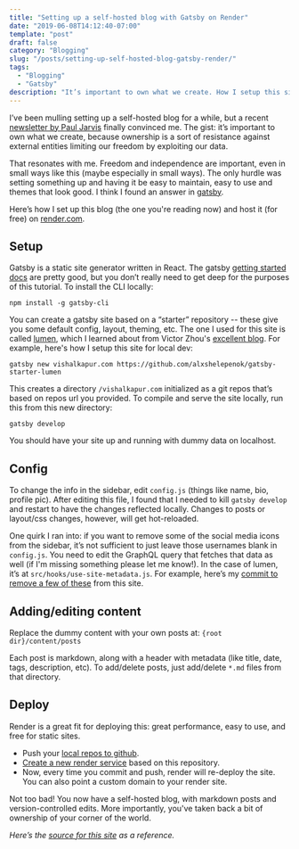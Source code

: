 ```yaml
---
title: "Setting up a self-hosted blog with Gatsby on Render"
date: "2019-06-08T14:12:40-07:00"
template: "post"
draft: false
category: "Blogging"
slug: "/posts/setting-up-self-hosted-blog-gatsby-render/"
tags:
  - "Blogging"
  - "Gatsby"
description: "It’s important to own what we create. How I setup this site as a self-hosted blog that's easy to maintain, easy to use, and looks good."
---
```


I’ve been mulling setting up a self-hosted blog for a while, but a recent [newsletter by Paul Jarvis](https://mailchi.mp/pjrvs/ownership-is-resistance?e=d5a9969448) finally convinced me. The gist: it’s important to own what we create, because ownership is a sort of resistance against external entities limiting our freedom by exploiting our data.

That resonates with me. Freedom and independence are important, even in small ways like this (maybe especially in small ways). The only hurdle was setting something up and having it be easy to maintain, easy to use and themes that look good. I think I found an answer in [gatsby](https://www.gatsbyjs.org/). 

Here’s how I set up this blog (the one you're reading now) and host it (for free) on [render.com](https://render.com).

## Setup
Gatsby is a static site generator written in React. The gatsby [getting started docs](https://www.gatsbyjs.org/docs/) are pretty good, but you don’t really need to get deep for the purposes of this tutorial. To install the CLI locally:

`npm install -g gatsby-cli`

You can create a gatsby site based on a “starter” repository -- these give you some default config, layout, theming, etc. The one I used for this site is called [lumen](https://github.com/alxshelepenok/gatsby-starter-lumen), which I learned about from Victor Zhou's [excellent blog](https://victorzhou.com/). For example, here's how I setup this site for local dev:

`gatsby new vishalkapur.com https://github.com/alxshelepenok/gatsby-starter-lumen`

This creates a directory `/vishalkapur.com` initialized as a git repos that’s based on repos url you provided. To compile and serve the site locally, run this from this new directory:

`gatsby develop`

You should have your site up and running with dummy data on localhost.

## Config
To change the info in the sidebar, edit `config.js` (things like name, bio, profile pic). After editing this file, I found that I needed to kill `gatsby develop` and restart to have the changes reflected locally. Changes to posts or layout/css changes, however, will get hot-reloaded.

One quirk I ran into: if you want to remove some of the social media icons from the sidebar, it’s not sufficient to just leave those usernames blank in `config.js`. You need to edit the GraphQL query that fetches that data as well (if I'm missing something please let me know!). In the case of lumen, it’s at `src/hooks/use-site-metadata.js`. For example, here’s my [commit to remove a few of these](https://github.com/figelwump/vishalkapur.com/commit/c63f5870e2989798016005cee062ba91c25e29a1#diff-dfd0dfa4fedcd5a0e528561671760acc) from this site.

## Adding/editing content
Replace the dummy content with your own posts at: `{root dir}/content/posts` 

Each post is markdown, along with a header with metadata (like title, date, tags, description, etc). To add/delete posts, just add/delete `*.md` files from that directory.

## Deploy
Render is a great fit for deploying this: great performance, easy to use, and free for static sites. 

* Push your [local repos to github](https://help.github.com/en/articles/creating-a-new-repository).
* [Create a new render service](https://render.com/docs/deploy-gatsby) based on this repository.
* Now, every time you commit and push, render will re-deploy the site. You can also point a custom domain to your render site.

Not too bad! You now have a self-hosted blog, with markdown posts and version-controlled edits. More importantly, you've taken back a bit of ownership of your corner of the world.

_Here’s the [source for this site](https://github.com/figelwump/vishalkapur.com) as a reference._
